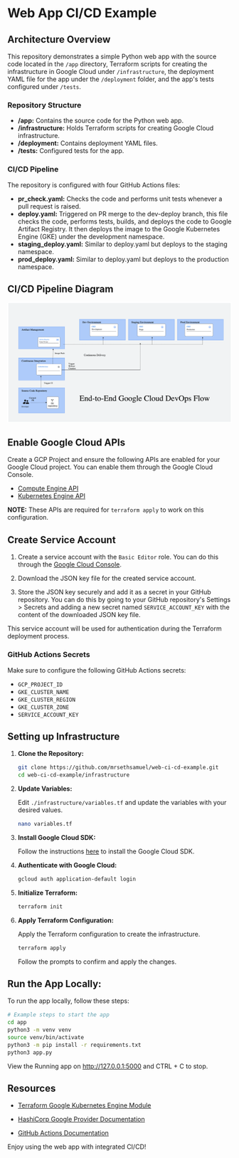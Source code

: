 # Web App CI/CD Example

## Architecture Overview

This repository demonstrates a simple Python web app with the source code located in the `/app` directory, Terraform scripts for creating the infrastructure in Google Cloud under `/infrastructure`, the deployment YAML file for the app under the `/deployment` folder, and the app's tests configured under `/tests`.

### Repository Structure

- **/app:** Contains the source code for the Python web app.
- **/infrastructure:** Holds Terraform scripts for creating Google Cloud infrastructure.
- **/deployment:** Contains deployment YAML files.
- **/tests:** Configured tests for the app.

### CI/CD Pipeline

The repository is configured with four GitHub Actions files:

- **pr_check.yaml:** Checks the code and performs unit tests whenever a pull request is raised.
- **deploy.yaml:** Triggered on PR merge to the dev-deploy branch, this file checks the code, performs tests, builds, and deploys the code to Google Artifact Registry. It then deploys the image to the Google Kubernetes Engine (GKE) under the development namespace.
- **staging_deploy.yaml:** Similar to deploy.yaml but deploys to the staging namespace.
- **prod_deploy.yaml:** Similar to deploy.yaml but deploys to the production namespace.


## CI/CD Pipeline Diagram

![Pipeline Diagram](pipeline.png)

## Enable Google Cloud APIs

Create a GCP Project and ensure the following APIs are enabled for your Google Cloud project. You can enable them through the Google Cloud Console.

- [Compute Engine API](https://console.cloud.google.com/apis/library/compute.googleapis.com)
- [Kubernetes Engine API](https://console.cloud.google.com/apis/library/container.googleapis.com)

**NOTE:** These APIs are required for `terraform apply` to work on this configuration.

## Create Service Account

1. Create a service account with the `Basic Editor` role. You can do this through the [Google Cloud Console](https://console.cloud.google.com/iam-admin/serviceaccounts).

2. Download the JSON key file for the created service account.

3. Store the JSON key securely and add it as a secret in your GitHub repository. You can do this by going to your GitHub repository's Settings > Secrets and adding a new secret named `SERVICE_ACCOUNT_KEY` with the content of the downloaded JSON key file.

This service account will be used for authentication during the Terraform deployment process.

### GitHub Actions Secrets

Make sure to configure the following GitHub Actions secrets:

- `GCP_PROJECT_ID`
- `GKE_CLUSTER_NAME`
- `GKE_CLUSTER_REGION`
- `GKE_CLUSTER_ZONE`
- `SERVICE_ACCOUNT_KEY`


## Setting up Infrastructure

1. **Clone the Repository:**

    ```bash
    git clone https://github.com/mrsethsamuel/web-ci-cd-example.git
    cd web-ci-cd-example/infrastructure
    ```

2. **Update Variables:**

    Edit `./infrastructure/variables.tf` and update the variables with your desired values.

    ```bash
    nano variables.tf
    ```

3. **Install Google Cloud SDK:**

    Follow the instructions [here](https://cloud.google.com/sdk/docs/install#linux) to install the Google Cloud SDK.

4. **Authenticate with Google Cloud:**

    ```bash
    gcloud auth application-default login
    ```

5. **Initialize Terraform:**

    ```bash
    terraform init
    ```

6. **Apply Terraform Configuration:**

    Apply the Terraform configuration to create the infrastructure.

    ```bash
    terraform apply
    ```

    Follow the prompts to confirm and apply the changes.



## Run the App Locally:

To run the app locally, follow these steps:

```bash
# Example steps to start the app
cd app
python3 -m venv venv
source venv/bin/activate
python3 -m pip install -r requirements.txt
python3 app.py
 ```

View the Running app on http://127.0.0.1:5000 and CTRL + C to stop.


## Resources

- [Terraform Google Kubernetes Engine Module](https://registry.terraform.io/modules/terraform-google-modules/kubernetes-engine/google/latest)

- [HashiCorp Google Provider Documentation](https://registry.terraform.io/providers/hashicorp/google/latest)

- [GitHub Actions Documentation](https://docs.github.com/en/actions)


Enjoy using the web app with integrated CI/CD!